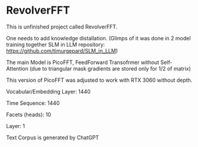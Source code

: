 # RevolverFFT

This is unfinished project called RevolverFFT.

One needs to add knowledge distallation. (Glimps of it was done in 2 model training together SLM in LLM repository: https://github.com/timurgepard/SLM_in_LLM)

The main Model is PicoFFT, FeedForward Transofrmer without Self-Attention (due to triangular mask gradients are stored only for 1/2 of matrix)

This version of PicoFFT was adjusted to work with RTX 3060 without depth.

Vocabular/Embedding Layer: 1440

Time Sequence: 1440

Facets (heads): 10

Layer: 1

Text Corpus is generated by ChatGPT
